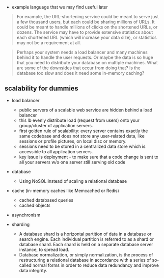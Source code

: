 - example language that we may find useful later

>For example, the URL-shortening service could be meant to serve just a few thousand users, but each could be sharing millions of URLs. It could be meant to handle millions of clicks on the shortened URLs, or dozens. The service may have to provide extensive statistics about each shortened URL (which will increase your data size), or statistics may not be a requirement at all.

>Perhaps your system needs a load balancer and many machines behind it to handle the user requests. Or maybe the data is so huge that you need to distribute your database on multiple machines. What are some of the downsides that occur from doing that? Is the database too slow and does it need some in-memory caching?


## scalability for dummies
- load balancer
  - public servers of a scalable web service are hidden behind a load balancer
  - this lb evenly distribute load (request from users) onto your group/cluster of application servers.
  - first golden rule of scalability: every server contains exactly the same codebase and does not store any user-related data, like sessions or profile pictures, on local disc or memory.
  - sessions need to be stored in a centralized data store which is accessible to all application servers.
  - key issue is deployment - to make sure that a code change is sent to all your servers w/o one server still serving old code
- database
  - Using NoSQL instead of scaling a relational database
- cache (in-memory caches like Memcached or Redis)
  - cached databased queries
  - cached objects
  
- asynchronism

- sharding
  - A database shard is a horizontal partition of data in a database or search engine. Each individual partition is referred to as a shard or database shard. Each shard is held on a separate database server instance, to spread load.
  - Database normalization, or simply normalization, is the process of restructuring a relational database in accordance with a series of so-called normal forms in order to reduce data redundancy and improve data integrity.

